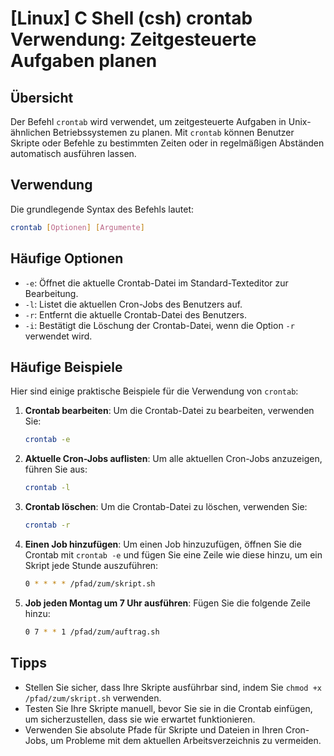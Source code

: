 # [Linux] C Shell (csh) crontab Verwendung: Zeitgesteuerte Aufgaben planen

## Übersicht
Der Befehl `crontab` wird verwendet, um zeitgesteuerte Aufgaben in Unix-ähnlichen Betriebssystemen zu planen. Mit `crontab` können Benutzer Skripte oder Befehle zu bestimmten Zeiten oder in regelmäßigen Abständen automatisch ausführen lassen.

## Verwendung
Die grundlegende Syntax des Befehls lautet:

```bash
crontab [Optionen] [Argumente]
```

## Häufige Optionen
- `-e`: Öffnet die aktuelle Crontab-Datei im Standard-Texteditor zur Bearbeitung.
- `-l`: Listet die aktuellen Cron-Jobs des Benutzers auf.
- `-r`: Entfernt die aktuelle Crontab-Datei des Benutzers.
- `-i`: Bestätigt die Löschung der Crontab-Datei, wenn die Option `-r` verwendet wird.

## Häufige Beispiele
Hier sind einige praktische Beispiele für die Verwendung von `crontab`:

1. **Crontab bearbeiten**:
   Um die Crontab-Datei zu bearbeiten, verwenden Sie:
   ```bash
   crontab -e
   ```

2. **Aktuelle Cron-Jobs auflisten**:
   Um alle aktuellen Cron-Jobs anzuzeigen, führen Sie aus:
   ```bash
   crontab -l
   ```

3. **Crontab löschen**:
   Um die Crontab-Datei zu löschen, verwenden Sie:
   ```bash
   crontab -r
   ```

4. **Einen Job hinzufügen**:
   Um einen Job hinzuzufügen, öffnen Sie die Crontab mit `crontab -e` und fügen Sie eine Zeile wie diese hinzu, um ein Skript jede Stunde auszuführen:
   ```bash
   0 * * * * /pfad/zum/skript.sh
   ```

5. **Job jeden Montag um 7 Uhr ausführen**:
   Fügen Sie die folgende Zeile hinzu:
   ```bash
   0 7 * * 1 /pfad/zum/auftrag.sh
   ```

## Tipps
- Stellen Sie sicher, dass Ihre Skripte ausführbar sind, indem Sie `chmod +x /pfad/zum/skript.sh` verwenden.
- Testen Sie Ihre Skripte manuell, bevor Sie sie in die Crontab einfügen, um sicherzustellen, dass sie wie erwartet funktionieren.
- Verwenden Sie absolute Pfade für Skripte und Dateien in Ihren Cron-Jobs, um Probleme mit dem aktuellen Arbeitsverzeichnis zu vermeiden.